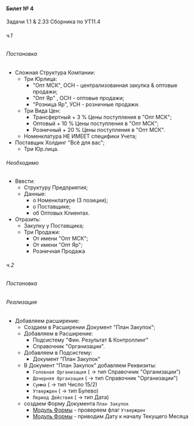 

#### Билет № 4
Задачи 1.1 & 2.33 Сборника по УТ11.4

###### ч.1
###### Постановка

- Сложная Структура Компании:
    - Три Юрлица:
        - "Опт МСК", ОСН - централизованная закупка & оптовые продажи;
        - "Опт Яр" , ОСН - оптовые продажи;
        - "Розница Яр", УСН   - розничные продажи.
    - Три Вида Цен: 
        - Трансфертный  + 3 %  Цены поступления в "Опт МСК";
        - Оптовый  + 10 % Цены поступления в "Опт МСК";
        - Розничный + 20 % Цены поступления в "Опт МСК".   
    - Номенклатура НЕ ИМЕЕТ специфики Учета;
- Поставщик Холдинг "Всё для вас";
    - Три Юр.лица.
###### Необходимо

- Ввести: 
    - Структуру Предприятия;
    - Данные: 
        - о Номенклатуре (3 позиции);
        - о Поставщике;
        - об Оптовых Клиентах.  
- Отразить:
    - Закупку у Поставщика;
    - Три Продажи:
        - От имени  "Опт МСК";
        - От имени  "Опт Яр";
        - Розничная Продажа       

###### ч.2
###### Постановка 

###### Реализация

- Добавляем расширение:
    - Создаем в Расширении Документ "План Закупок";
    - Добавляем в Расширение:
        - Подсистему "Фин. Результат & Контроллинг"
        - Справочник "Организации".
    - Добавляем в Подсистему:
        - Документ "План Закупок"
    - В Документ "План Закупок" добавляем Реквизиты:
        - `Головная Организация` ( → тип Справочник "Организации")
        - `Дочерняя Органзация`  ( → тип Справочник "Организации")
        - `Сумма` ( → тип Число 15/2)
        - `Утвержден` ( → тип Булево)
        - `Период Действия` ( → тип Дата)
    - создаем Форму Документа `План Закупок` 
        - [Модуль Формы](https://github.com/alex-dev-2020/Spec_UT/commit/b623a7032ef24c2f4ed4b95b1b5de4437f1d4e4f) - проверяем флаг `Утвержден`
        - [Модуль Формы](https://github.com/alex-dev-2020/Spec_UT/commit/8a59f9fca54c52a4eb1c0db3791d17ec031ad508) - приводим Дату к началу Текущего Месяца
             
